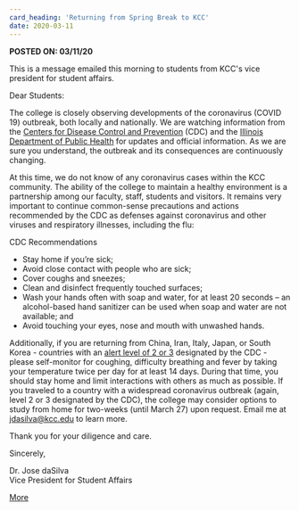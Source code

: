 ```yaml
---
card_heading: 'Returning from Spring Break to KCC'
date: 2020-03-11
---
```


<p><strong>POSTED ON: 03/11/20</strong></p>
<p>This is a message emailed this morning to students from KCC's vice president for student affairs.</p>
<p>Dear Students:</p>
<p>The college is closely observing developments of the coronavirus (COVID 19) outbreak, both locally and nationally. We are watching information from the <a href="https://www.cdc.gov/coronavirus/2019-ncov/index.html" target="_blank" rel="noopener noreferrer">Centers for Disease Control and Prevention</a> (CDC) and the <a href="http://www.dph.illinois.gov/topics-services/diseases-and-conditions/diseases-a-z-list/coronavirus" target="_blank" rel="noopener noreferrer">Illinois Department of Public Health</a> for updates and official information. As we are sure you understand, the outbreak and its consequences are continuously changing.</p>

<div class="collapse" id="collapseMessage">
  <p>At this time, we do not know of any coronavirus cases within the KCC community. The ability of the college to maintain a healthy environment is a partnership among our faculty, staff, students and visitors. It remains very important to continue common-sense precautions and actions recommended by the CDC as defenses against coronavirus and other viruses and respiratory illnesses, including the flu:</p>
  <p>CDC Recommendations</p>
  <ul>
    <li>Stay home if you’re sick;</li>
    <li>Avoid close contact with people who are sick;</li>
    <li>Cover coughs and sneezes;</li>
    <li>Clean and disinfect frequently touched surfaces;</li>
    <li>Wash your hands often with soap and water, for at least 20 seconds – an alcohol-based hand sanitizer can be used when soap and water are not available; and</li>
    <li>Avoid touching your eyes, nose and mouth with unwashed hands.</li>
  </ul>
  <p>Additionally, if you are returning from China, Iran, Italy, Japan, or South Korea - countries with an <a href="https://wwwnc.cdc.gov/travel/notices" target="_blank" rel="noopener noreferrer">alert level of 2 or 3</a> designated by the CDC - please self-monitor for coughing, difficulty breathing and fever by taking your temperature twice per day for at least 14 days. During that time, you should stay home and limit interactions with others as much as possible. If you traveled to a country with a widespread coronavirus outbreak (again, level 2 or 3 designated by the CDC), the college may consider options to study from home for two-weeks (until March 27) upon request. Email me at <a href="mailto:jdasilva@kcc.edu">jdasilva@kcc.edu</a> to learn more.</p>
  <p>Thank you for your diligence and care.</p>
  <p>Sincerely,</p>
  <p>Dr. Jose daSilva<br>
    Vice President for Student Affairs</p>
</div>

<a href="#collapseMessage" id="collapseButton" data-toggle="collapse" role="button" aria-expanded="false" aria-controls="collapseMessage" class="btn btn-primary mb-4">More</a>
